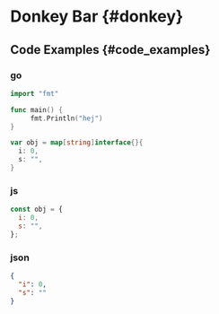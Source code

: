 # Donkey Bar {#donkey}

## Code Examples {#code_examples}

### go

```go
import "fmt"

func main() {
     fmt.Println("hej")
}

var obj = map[string]interface{}{
  i: 0,
  s: "",
}
```

### js

```javascript
const obj = {
  i: 0,
  s: "",
};
```

### json

```json
{
  "i": 0,
  "s": ""
}
```
